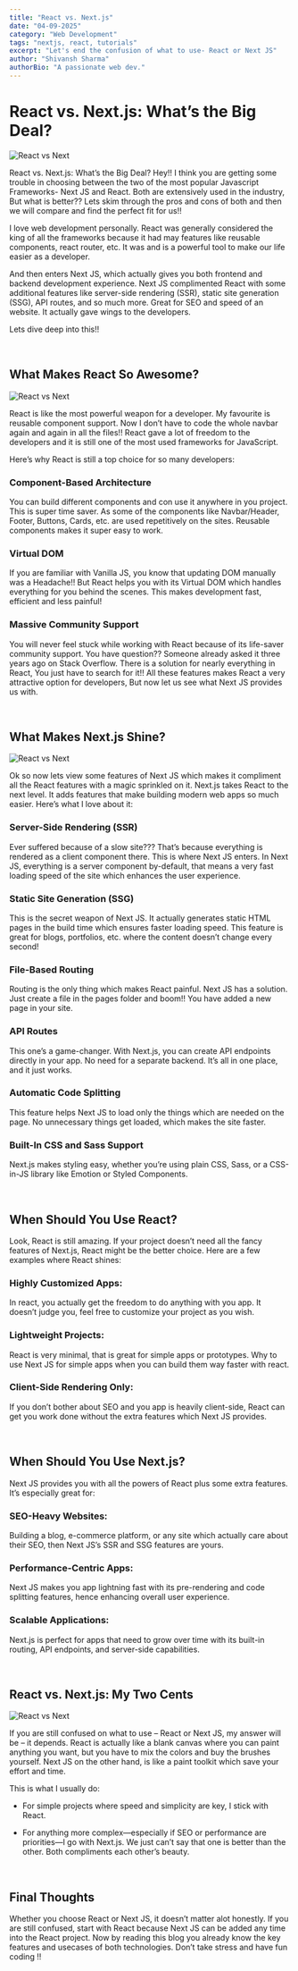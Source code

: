 ```yaml
---
title: "React vs. Next.js"
date: "04-09-2025"
category: "Web Development"
tags: "nextjs, react, tutorials"
excerpt: "Let's end the confusion of what to use- React or Next JS"
author: "Shivansh Sharma"
authorBio: "A passionate web dev."
---
```


# React vs. Next.js: What’s the Big Deal?
![React vs Next](/Blog1-1.webp)

React vs. Next.js: What’s the Big Deal?
Hey!! I think you are getting some trouble in choosing between the two of the most popular Javascript Frameworks- Next JS and React. Both are extensively used in the industry, But what is better?? Lets skim through the pros and cons of both and then we will compare and find the perfect fit for us!!

I love web development personally. React was generally considered the king of all the frameworks because it had may features like reusable components, react router, etc. It was and is a powerful tool to make our life easier as a developer.

And then enters Next JS, which actually gives you both frontend and backend development experience. Next JS complimented React with some additional features like server-side rendering (SSR), static site generation (SSG), API routes, and so much more. Great for SEO and speed of an website. It actually gave wings to the developers.

Lets dive deep into this!!

<br>

## What Makes React So Awesome?
![React vs Next](/Blog1-2.webp)

React is like the most powerful weapon for a developer. My favourite is reusable component support. Now I don’t have to code the whole navbar again and again in all the files!! React gave a lot of freedom to the developers and it is still one of the most used frameworks for JavaScript.

Here’s why React is still a top choice for so many developers:

### Component-Based Architecture
You can build different components and con use it anywhere in you project. This is super time saver. As some of the components like Navbar/Header, Footer, Buttons, Cards, etc. are used repetitively on the sites. Reusable components makes it super easy to work.
### Virtual DOM
If you are familiar with Vanilla JS, you know that updating DOM manually was a Headache!! But React helps you with its Virtual DOM which handles everything for you behind the scenes. This makes development fast, efficient and less painful!
### Massive Community Support
You will never feel stuck while working with React because of its life-saver community support. You have question?? Someone already asked it three years ago on Stack Overflow. There is a solution for nearly everything in React, You just have to search for it!!
All these features makes React a very attractive option for developers, But now let us see what Next JS provides us with.

<br>

## What Makes Next.js Shine?
![React vs Next](/Blog1-3.webp)

Ok so now lets view some features of Next JS which makes it compliment all the React features with a magic sprinkled on it. Next.js takes React to the next level. It adds features that make building modern web apps so much easier. Here’s what I love about it:

### Server-Side Rendering (SSR)
Ever suffered because of a slow site??? That’s because everything is rendered as a client component there. This is where Next JS enters. In Next JS, everything is a server component by-default, that means a very fast loading speed of the site which enhances the user experience.
### Static Site Generation (SSG)
This is the secret weapon of Next JS. It actually generates static HTML pages in the build time which ensures faster loading speed. This feature is great for blogs, portfolios, etc. where the content doesn’t change every second!
### File-Based Routing
Routing is the only thing which makes React painful. Next JS has a solution. Just create a file in the pages folder and boom!! You have added a new page in your site.
### API Routes
This one’s a game-changer. With Next.js, you can create API endpoints directly in your app. No need for a separate backend. It’s all in one place, and it just works.
### Automatic Code Splitting
This feature helps Next JS to load only the things which are needed on the page. No unnecessary things get loaded, which makes the site faster.
### Built-In CSS and Sass Support
Next.js makes styling easy, whether you’re using plain CSS, Sass, or a CSS-in-JS library like Emotion or Styled Components.

<br>

## When Should You Use React?
Look, React is still amazing. If your project doesn’t need all the fancy features of Next.js, React might be the better choice. Here are a few examples where React shines:

### Highly Customized Apps:
In react, you actually get the freedom to do anything with you app. It doesn’t judge you, feel free to customize your project as you wish.

### Lightweight Projects:
React is very minimal, that is great for simple apps or prototypes. Why to use Next JS for simple apps when you can build them way faster with react.

### Client-Side Rendering Only:
If you don’t bother about SEO and you app is heavily client-side, React can get you work done without the extra features which Next JS provides.

<br>

## When Should You Use Next.js?
Next JS provides you with all the powers of React plus some extra features. It’s especially great for:

### SEO-Heavy Websites:
Building a blog, e-commerce platform, or any site which actually care about their SEO, then Next JS’s SSR and SSG features are yours.

### Performance-Centric Apps:
Next JS makes you app lightning fast with its pre-rendering and code splitting features, hence enhancing overall user experience.

### Scalable Applications:
Next.js is perfect for apps that need to grow over time with its built-in routing, API endpoints, and server-side capabilities.

<br>

## React vs. Next.js: My Two Cents
![React vs Next](/Blog1-1.webp)

If you are still confused on what to use – React or Next JS, my answer will be – it depends. React is actually like a blank canvas where you can paint anything you want, but you have to mix the colors and buy the brushes yourself. Next JS on the other hand, is like a paint toolkit which save your effort and time.

This is what I usually do:

* For simple projects where speed and simplicity are key, I stick with React.

* For anything more complex—especially if SEO or performance are priorities—I go with Next.js.
We just can’t say that one is better than the other. Both compliments each other’s beauty.

<br>

## Final Thoughts
Whether you choose React or Next JS, it doesn’t matter alot honestly. If you are still confused, start with React because Next JS can be added any time into the React project. Now by reading this blog you already know the key features and usecases of both technologies. Don’t take stress and have fun coding !!
